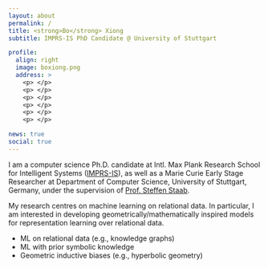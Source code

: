 ```yaml
---
layout: about
permalink: /
title: <strong>Bo</strong> Xiong
subtitle: IMPRS-IS PhD Candidate @ University of Stuttgart

profile:
  align: right
  image: boxiong.png
  address: >
    <p> </p>
    <p> </p>
    <p> </p>
    <p> </p>
    <p> </p>
    <p> </p>

news: true
social: true
---
```


I am a computer science Ph.D. candidate at Intl. Max Plank Research School for Intelligent Systems ([IMPRS-IS](https://imprs.is.mpg.de/)), as well as a Marie Curie Early Stage Researcher at Department of Computer Science, University of Stuttgart, Germany, under the supervision of [Prof. Steffen Staab](https://www.southampton.ac.uk/people/5xf8n2/professor-steffen-staab). 

My research centres on machine learning on relational data. In particular, I am interested in developing geometrically/mathematically inspired models for representation learning over relational data.

- ML on relational data (e.g., knowledge graphs)
- ML with prior symbolic knowledge
- Geometric inductive biases (e.g., hyperbolic geometry)



